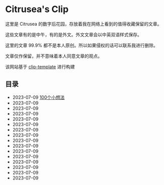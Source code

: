 # Citrusea's Clip
这里是 Citrusea 的数字后花园，存放着我在网络上看到的值得收藏保留的文章。

这些文章有的是中午，有的是外文。外文文章会以中英双语样式保存。

这里的文章 99.9% 都不是本人原创。所以如果侵权的话可以联系我进行删除。

文章仅作保留，并不意味着本人同意文章的观点。

该网站基于 [clip-template](https://github.com/theowenyoung/clip-template) 进行构建

## 目录
- 2023-07-09 [100个小想法](vault=content&file=2023%2F07%2F03%2F100-Little-Ideas%2Findex)
- 2023-07-09 []()
- 2023-07-09 []()
- 2023-07-09 []()
- 2023-07-09 []()
- 2023-07-09 []()
- 2023-07-09 []()
- 2023-07-09 []()
- 2023-07-09 []()
- 2023-07-09 []()
- 2023-07-09 []()
- 2023-07-09 []()
- 2023-07-09 []()
- 2023-07-09 []()
- 2023-07-09 []()
- 2023-07-09 []()